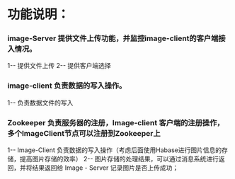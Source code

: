# 功能说明：
### image-Server 提供文件上传功能，并监控image-client的客户端接入情况。
  1-- 提供文件上传
  2-- 提供客户端选择

### image-client 负责数据的写入操作。
  1-- 负责数据文件的写入

### Zookeeper 负责服务器的注册，Image-client 客户端的注册操作，多个ImageClient节点可以注册到Zookeeper上
  1-- Image-Client 负责数据的写入操作（考虑后面使用Habase进行图片信息的存储，提高图片存储的效率）
  2-- 图片存储的处理结果，可以通过消息系统进行返回，并将结果返回给 Image - Server 记录图片是否上传成功；



